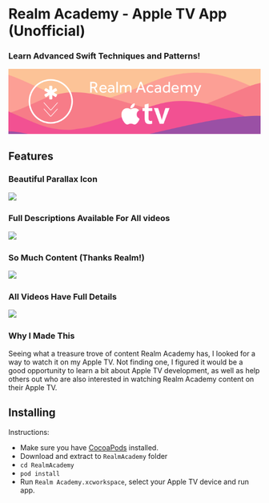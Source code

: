 # Realm Academy - Apple TV App (Unofficial)
### Learn Advanced Swift Techniques and Patterns!

<p align="center">
  <img src="https://raw.githubusercontent.com/JohnCoates/RealmAcademy/master/Documentation/banner.png" width="850" />
</p>

## Features

### Beautiful Parallax Icon
![](https://user-images.githubusercontent.com/967800/28995657-c492299c-79a3-11e7-90cb-2d4ed3d010bb.gif)

### Full Descriptions Available For All videos
![](https://user-images.githubusercontent.com/967800/28996109-e280396c-79ad-11e7-9646-398164752c40.gif)

### So Much Content (Thanks Realm!)
![](https://raw.githubusercontent.com/JohnCoates/RealmAcademy/master/Documentation/videos.gif)

### All Videos Have Full Details
![](https://user-images.githubusercontent.com/967800/28995660-cbbf11e4-79a3-11e7-888d-a729f524c47a.gif)

### Why I Made This
Seeing what a treasure trove of content Realm Academy has, I looked for a way to watch it on my Apple TV. Not finding one, I figured it would be a good opportunity to learn a bit about Apple TV development, as well as help others out who are also interested in watching Realm Academy content on their Apple TV.

## Installing

Instructions:
- Make sure you have [CocoaPods](https://github.com/CocoaPods/CocoaPods) installed.
- Download and extract to `RealmAcademy` folder
- `cd RealmAcademy`
- `pod install`
- Run `Realm Academy.xcworkspace`, select your Apple TV device and run app.
